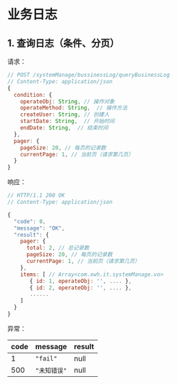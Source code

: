 # 业务日志

## 1. 查询日志（条件、分页）

请求：

```javascript
// POST /systemManage/bussinessLog/queryBusinessLog
// Content-Type: application/json
{
  condition: {
    operateObj: String, // 操作对象
    operateMethod: String,  // 操作方法
    createUser: String, // 创建人
    startDate: String,  // 开始时间
    endDate: String,  // 结束时间
  },
  pager: {
    pageSize: 20, // 每页的记录数
    currentPage: 1, // 当前页（请求第几页）
  }
}
```

响应：

```javascript
// HTTP/1.1 200 OK
// Content-Type: application/json

{
  "code": 0,
  "message": "OK",
  "result": {
    pager: {
      total: 2, // 总记录数
      pageSize: 20, // 每页的记录数
      currentPage: 1, // 当前页（请求第几页）
    },
    items: [ // Array<com.xwh.it.systemManage.vo>
       { id: 1, operateObj: '', .... },
       { id: 2, operateObj: '', .... },
       ......
    ]
  }
}
```

异常：

| code | message | result |
| - | - | - |
| 1 | `"fail"` | null |
| 500 | `"未知错误"` | null |
